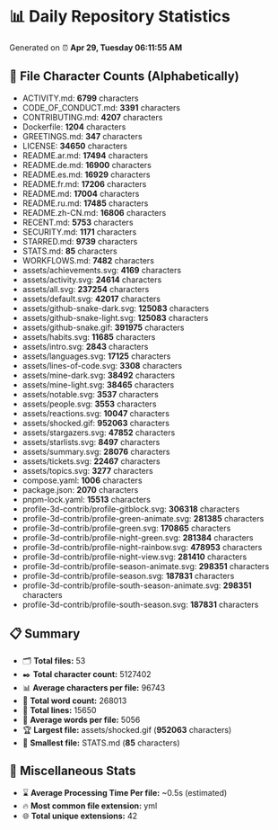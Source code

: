 # 📊 Daily Repository Statistics
Generated on ⏰ **Apr 29, Tuesday 06:11:55 AM**

## 📂 File Character Counts (Alphabetically)
- ACTIVITY.md: **6799** characters
- CODE_OF_CONDUCT.md: **3391** characters
- CONTRIBUTING.md: **4207** characters
- Dockerfile: **1204** characters
- GREETINGS.md: **347** characters
- LICENSE: **34650** characters
- README.ar.md: **17494** characters
- README.de.md: **16900** characters
- README.es.md: **16929** characters
- README.fr.md: **17206** characters
- README.md: **17004** characters
- README.ru.md: **17485** characters
- README.zh-CN.md: **16806** characters
- RECENT.md: **5753** characters
- SECURITY.md: **1171** characters
- STARRED.md: **9739** characters
- STATS.md: **85** characters
- WORKFLOWS.md: **7482** characters
- assets/achievements.svg: **4169** characters
- assets/activity.svg: **24614** characters
- assets/all.svg: **237254** characters
- assets/default.svg: **42017** characters
- assets/github-snake-dark.svg: **125083** characters
- assets/github-snake-light.svg: **125083** characters
- assets/github-snake.gif: **391975** characters
- assets/habits.svg: **11685** characters
- assets/intro.svg: **2843** characters
- assets/languages.svg: **17125** characters
- assets/lines-of-code.svg: **3308** characters
- assets/mine-dark.svg: **38492** characters
- assets/mine-light.svg: **38465** characters
- assets/notable.svg: **3537** characters
- assets/people.svg: **3553** characters
- assets/reactions.svg: **10047** characters
- assets/shocked.gif: **952063** characters
- assets/stargazers.svg: **47852** characters
- assets/starlists.svg: **8497** characters
- assets/summary.svg: **28076** characters
- assets/tickets.svg: **22467** characters
- assets/topics.svg: **3277** characters
- compose.yaml: **1006** characters
- package.json: **2070** characters
- pnpm-lock.yaml: **15513** characters
- profile-3d-contrib/profile-gitblock.svg: **306318** characters
- profile-3d-contrib/profile-green-animate.svg: **281385** characters
- profile-3d-contrib/profile-green.svg: **170865** characters
- profile-3d-contrib/profile-night-green.svg: **281384** characters
- profile-3d-contrib/profile-night-rainbow.svg: **478953** characters
- profile-3d-contrib/profile-night-view.svg: **281410** characters
- profile-3d-contrib/profile-season-animate.svg: **298351** characters
- profile-3d-contrib/profile-season.svg: **187831** characters
- profile-3d-contrib/profile-south-season-animate.svg: **298351** characters
- profile-3d-contrib/profile-south-season.svg: **187831** characters

## 📋 Summary
- 🗂️ **Total files:** 53
- ✒️ **Total character count:** 5127402
- 📊 **Average characters per file:** 96743
- 📝 **Total word count:** 268013
- 🧾 **Total lines:** 15650
- 📐 **Average words per file:** 5056
- 🏆 **Largest file:** assets/shocked.gif (**952063** characters)
- 🥉 **Smallest file:** STATS.md (**85** characters)

## 🌟 Miscellaneous Stats
- ⌛ **Average Processing Time Per file:** ~0.5s (estimated)
- 🔥 **Most common file extension:** yml
- 🌐 **Total unique extensions:** 42
